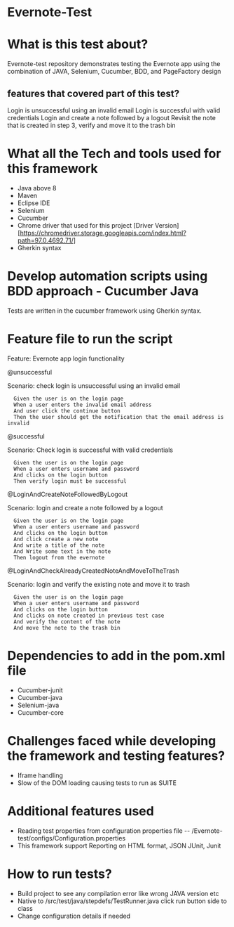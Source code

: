 # Evernote-Test

# What is this test about?
Evernote-test repository demonstrates testing the Evernote app using the combination of JAVA, Selenium, Cucumber, BDD, and PageFactory design

##  features that covered part of this test?
Login is unsuccessful using an invalid email
Login is successful with valid credentials
Login and create a note followed by a logout
Revisit the note that is created in step 3, verify and move it to the trash bin

# What all the Tech and tools used for this framework
- Java above 8
- Maven
- Eclipse IDE
- Selenium
- Cucumber
- Chrome driver that used for this project [Driver Version] [https://chromedriver.storage.googleapis.com/index.html?path=97.0.4692.71/]
- Gherkin syntax

# Develop automation scripts using BDD approach - Cucumber Java
  Tests are written in the cucumber framework using Gherkin syntax.
  
# Feature file to run the script

Feature: Evernote app login functionality

  @unsuccessful
  
  Scenario: check login is unsuccessful using an invalid email
  ```
    Given the user is on the login page
    When a user enters the invalid email address
    And user click the continue button
    Then the user should get the notification that the email address is invalid
  ```

  @successful
  
  Scenario: Check login is successful with valid credentials
  ```
    Given the user is on the login page
    When a user enters username and password
    And clicks on the login button
    Then verify login must be successful
  ```

  @LoginAndCreateNoteFollowedByLogout
  
  Scenario: login and create a note followed by a logout
  ```
    Given the user is on the login page
    When a user enters username and password
    And clicks on the login button
    And click create a new note
    And write a title of the note
    And Write some text in the note
    Then logout from the evernote
  ```

  @LoginAndCheckAlreadyCreatedNoteAndMoveToTheTrash
  
  Scenario: login and verify the existing note and move it to trash
  ```
    Given the user is on the login page
    When a user enters username and password
    And clicks on the login button
    And clicks on note created in previous test case
    And verify the content of the note
    And move the note to the trash bin
  ```

# Dependencies to add in the pom.xml file
   - Cucumber-junit
   - Cucumber-java
   - Selenium-java
   - Cucumber-core

# Challenges faced while developing the framework and testing features?
 - Iframe handling
 - Slow of the DOM loading causing tests to run as SUITE
 
# Additional features used
- Reading test properties from configuration properties file -- /Evernote-test/configs/Configuration.properties
- This framework support Reporting on HTML format, JSON JUnit, Junit

# How to run tests?
- Build project to see any compilation error like wrong JAVA version etc
- Native to /src/test/java/stepdefs/TestRunner.java click run button side to class
- Change configuration details if needed
 


